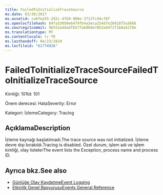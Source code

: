 ```yaml
---
title: FailedToInitializeTraceSource
ms.date: 03/30/2017
ms.assetid: ce6fea55-292c-4fb9-908e-3713fcd4cf8f
ms.openlocfilehash: 84fa33050e6479fb4a3eca154d7e28d1875a3666
ms.sourcegitcommit: 9b552addadfb57fab0b9e7852ed4f1f1b8a42f8e
ms.translationtype: MT
ms.contentlocale: tr-TR
ms.lasthandoff: 04/23/2019
ms.locfileid: "61774926"
---
```

# <a name="failedtoinitializetracesource"></a><span data-ttu-id="1e981-102">FailedToInitializeTraceSource</span><span class="sxs-lookup"><span data-stu-id="1e981-102">FailedToInitializeTraceSource</span></span>
<span data-ttu-id="1e981-103">Kimliği: 101</span><span class="sxs-lookup"><span data-stu-id="1e981-103">Id: 101</span></span>  
  
 <span data-ttu-id="1e981-104">Önem derecesi: Hata</span><span class="sxs-lookup"><span data-stu-id="1e981-104">Severity: Error</span></span>  
  
 <span data-ttu-id="1e981-105">Kategori: İzleme</span><span class="sxs-lookup"><span data-stu-id="1e981-105">Category: Tracing</span></span>  
  
## <a name="description"></a><span data-ttu-id="1e981-106">Açıklama</span><span class="sxs-lookup"><span data-stu-id="1e981-106">Description</span></span>  
 <span data-ttu-id="1e981-107">İzleme kaynağı başlatılmadı.</span><span class="sxs-lookup"><span data-stu-id="1e981-107">The trace source was not initialized.</span></span> <span data-ttu-id="1e981-108">İzleme devre dışı bırakıldı.</span><span class="sxs-lookup"><span data-stu-id="1e981-108">Tracing is disabled.</span></span> <span data-ttu-id="1e981-109">Özel durum, işlem adı ve işlem kimliği, olay listeler</span><span class="sxs-lookup"><span data-stu-id="1e981-109">The event lists the Exception, process name and process ID.</span></span>  
  
## <a name="see-also"></a><span data-ttu-id="1e981-110">Ayrıca bkz.</span><span class="sxs-lookup"><span data-stu-id="1e981-110">See also</span></span>

- [<span data-ttu-id="1e981-111">Günlüğe Olay Kaydetme</span><span class="sxs-lookup"><span data-stu-id="1e981-111">Event Logging</span></span>](../../../../../docs/framework/wcf/diagnostics/event-logging/index.md)
- [<span data-ttu-id="1e981-112">Etkinlik Genel Başvurusu</span><span class="sxs-lookup"><span data-stu-id="1e981-112">Events General Reference</span></span>](../../../../../docs/framework/wcf/diagnostics/event-logging/events-general-reference.md)
